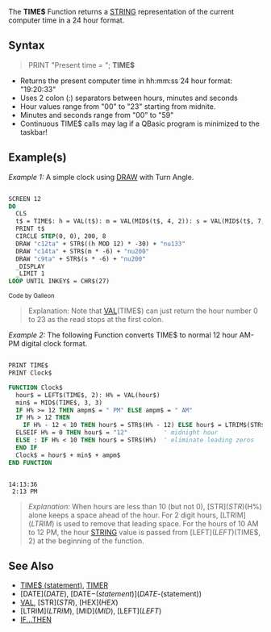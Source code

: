 The **TIME$** Function returns a [STRING](STRING) representation of the current computer time in a 24 hour format.

## Syntax

> PRINT "Present time = "; **TIME$**

* Returns the present computer time in hh:mm:ss 24 hour format: "19:20:33"
* Uses 2 colon (:) separators between hours, minutes and seconds
* Hour values range from "00" to "23" starting from midnite.
* Minutes and seconds range from "00" to "59"
* Continuous TIME$ calls may lag if a QBasic program is minimized to the taskbar!

## Example(s)

*Example 1:* A simple clock using [DRAW](DRAW) with Turn Angle.

```vb

SCREEN 12
DO
  CLS
  t$ = TIME$: h = VAL(t$): m = VAL(MID$(t$, 4, 2)): s = VAL(MID$(t$, 7, 2))
  PRINT t$
  CIRCLE STEP(0, 0), 200, 8
  DRAW "c12ta" + STR$((h MOD 12) * -30) + "nu133"
  DRAW "c14ta" + STR$(m * -6) + "nu200"
  DRAW "c9ta" + STR$(s * -6) + "nu200"
  _DISPLAY
  _LIMIT 1
LOOP UNTIL INKEY$ = CHR$(27) 

```
<sub>Code by Galleon</sub>

> Explanation: Note that [VAL](VAL)(TIME$) can just return the hour number 0 to 23 as the read stops at the first colon.

*Example 2:* The following Function converts TIME$ to normal 12 hour AM-PM digital clock  format.

```vb

PRINT TIME$
PRINT Clock$

FUNCTION Clock$
  hour$ = LEFT$(TIME$, 2): H% = VAL(hour$)
  min$ = MID$(TIME$, 3, 3)   
  IF H% >= 12 THEN ampm$ = " PM" ELSE ampm$ = " AM" 
  IF H% > 12 THEN
    IF H% - 12 < 10 THEN hour$ = STR$(H% - 12) ELSE hour$ = LTRIM$(STR$(H% - 12))
  ELSEIF H% = 0 THEN hour$ = "12"          ' midnight hour
  ELSE : IF H% < 10 THEN hour$ = STR$(H%)  ' eliminate leading zeros   
  END IF  
  Clock$ = hour$ + min$ + ampm$
END FUNCTION 

```

```text

14:13:36
 2:13 PM

```

> *Explanation:* When hours are less than 10 (but not 0), [STR$](STR$)(H%) alone keeps a space ahead of the hour. For 2 digit hours, [LTRIM$](LTRIM$) is used to remove that leading space. For the hours of 10 AM to 12 PM, the hour [STRING](STRING) value is passed from [LEFT$](LEFT$)(TIME$, 2) at the beginning of the function.

## See Also

* [TIME$ (statement)](TIME$-(statement)), [TIMER](TIMER)
* [DATE$](DATE$), [DATE$-(statement)](DATE$-(statement)) 
* [VAL](VAL), [STR$](STR$), [HEX$](HEX$) 
* [LTRIM$](LTRIM$), [MID$](MID$), [LEFT$](LEFT$)
* [IF...THEN](IF...THEN)
